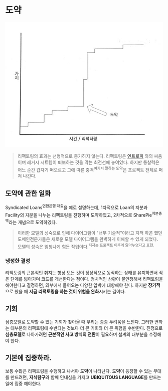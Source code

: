 # 도약
![jump](syndicate-8-jump.png)

> 리팩토링의 효과는 선형적으로 증가하지 않는다. 리팩토링은 [엔트로피](https://m.blog.naver.com/insightbook/100016489198) 와의 싸움이며 레거시 시트템이 퇴보하는 것을 막는 최전선에 놓여있다. 하지만 통찰력은 어느 순간 갑자기 떠오르고 그에 따른 충격<sup>여기서 말하는 도약</sup>은 프로젝트 전체로 퍼져 나간다.

## 도약에 관한 일화
Syndicated Loans<sup>연합은행 대출</sup>을 예로 설명하는데, 1차적으로 Loan의 지분과 Facility의 지분을 나누는 리팩토링을 진행하며 도약하였고, 2차적으로 SharePie<sup>지분총액</sup>라는 개념으로 도약하였다.

> 이러한 모델의 성숙으로 인해 다이어그램이 "너무 기술적"이라고 지적 하곤 했던 도메인전문가들은 새로운 모델 다이어그램을 완벽하게 이해할 수 있게 되었다. 모델의 성숙은 엄청나게 힘든 작업이다.<sup>저자는 프로젝트 이후에 앓아누었다고 표현.</sup>

### 냉정한 결정
리팩토링의 근본적인 취지는 항상 모든 것이 정상적으로 동작하는 상태를 유지하면서 작은 단계를 밟아가며 코드를 개선한다는 점이다.
정치적인 상황이 불안정해서 리팩토링을 해야한다고 결정하면, 외부에서 들어오는 다양한 압박에 대항해야 한다. 하지만 **장기적**으로 봤을 때 **지금 리팩토링을 하는 것이 위험을 완화**시키는 길이다.

## 기회
심층모델로 도약할 수 있는 기회가 찾아올 때 우리는 종종 두려움을 느낀다. 그러한 변화는 대부분의 리팩토링에 수반되는 것보다 더 큰 기회와 더 큰 위험을 수반한다. 진정으로 **심층모델**로 나아가려면 **근본적인 사고 방식의 전환**이 필요하며 설계의 대부분을 수정해야 한다.

## 기본에 집중하라. 
보통 수많은 리팩토링을 수행하고 나서야 **도약**이 나타난다. **도약**이 등장할 수 있는 무대를 만드려면, **지식탐구**와 함께 인내심을 가지고 **UBIQUITOUS LANGUAGE**를 만드는 일에 집중 해야한다.